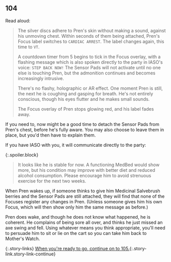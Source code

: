 ## 104

Read aloud:

> The silver discs adhere to Pren's skin without making a sound, against his unmoving chest.
> Within seconds of them being attached, Pren's Focus label switches to `CARDIAC ARREST`.
> The label changes again, this time to `VT`. 
>
> A countdown timer from 5 begins to tick in the Focus overlay, with a flashing message which is also spoken directly to the party in IASO's voice: `STEP BACK NOW!`
> The Sensor Pads will not activate until no one else is touching Pren, but the admonition continues and becomes increasingly intrusive.
>
> There's no flashy, holographic or AR effect.
> One moment Pren is still, the next he is coughing and gasping for breath.
> He's not entirely conscious, though his eyes flutter and he makes small sounds.
>
> The Focus overlay of Pren stops glowing red, and his label fades away.

If you need to, now might be a good time to detach the Sensor Pads from Pren's chest, before he's fully aware.
You may also choose to leave them in place, but you'd then have to explain them.

If you have IASO with you, it will communicate directly to the party:

{:.spoiler.block}
> It looks like he is stable for now.
> A functioning MedBed would show more, but his condition may improve with better diet and reduced alcohol consumption.
> Please encourage him to avoid strenuous exercise for the next two weeks.

When Pren wakes up, if someone thinks to give him Medicinal Salvebrush berries and the Sensor Pads are still attached, they will find that none of the Focuses register any changes in Pren.
(Unless someone gives him his own Focus, which will then show only him the same message as before.)

Pren does wake, and though he does not know what happened, he is coherent.
He complains of being sore all over, and thinks he just missed an axe swing and fell.
Using whatever means you think appropriate, you'll need to persuade him to sit or lie on the cart so you can take him back to Mother's Watch.

{:.story-links}
[When you're ready to go, continue on to 105.](105-striders.md){:.story-link.story-link-continue}
